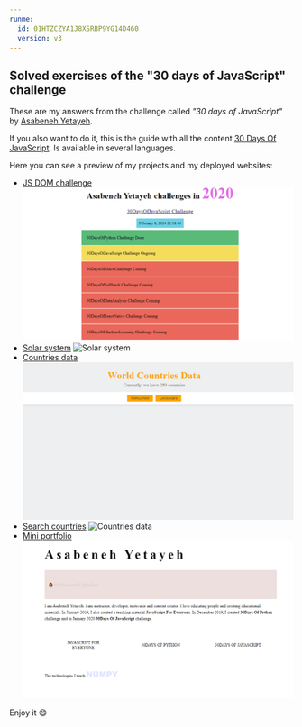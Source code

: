 ```yaml
---
runme:
  id: 01HTZCZYA1J8XSRBP9YG14D460
  version: v3
---
```


## Solved exercises of the "30 days of JavaScript" challenge

These are my answers from the challenge called *"30 days of JavaScript"* by [Asabeneh Yetayeh](https://github.com/Asabeneh).

If you also want to do it, this is the guide with all the content [30 Days Of JavaScript](https://github.com/Asabeneh/30-Days-Of-JavaScript/tree/master). Is available in several languages.

Here you can see a preview of my projects and my deployed websites:

- [JS DOM challenge](https://js-dom-challenge.onrender.com)
   ![JS DOM challenge](/day-21/gif/miniproject21.gif)
- [Solar system](https://weights-on-planets.onrender.com)
   ![Solar system](/day-24/gif/planets.gif)
- [Countries data](https://worlds-countries-data.onrender.com)
   ![Countries data](/day-25/gif/worldData.gif)
- [Search countries](https://searching-countries-7yud.onrender.com)
   ![Countries data](/day-26/gif/searchCountries.gif)
- [Mini portfolio](https://minii-portfolio.onrender.com)
   ![Mini portfolio](/day-27/gif/miniPortfolio.gif)

Enjoy it 😄
